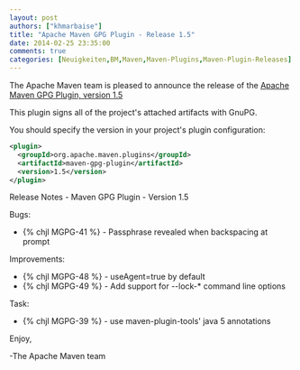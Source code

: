 ```yaml
---
layout: post
authors: ["khmarbaise"]
title: "Apache Maven GPG Plugin - Release 1.5"
date: 2014-02-25 23:35:00
comments: true
categories: [Neuigkeiten,BM,Maven,Maven-Plugins,Maven-Plugin-Releases]
---
```

The Apache Maven team is pleased to announce the release of the 
[Apache Maven GPG Plugin, version 1.5](https://maven.apache.org/plugins/maven-gpg-plugin/)

This plugin signs all of the project's attached artifacts with GnuPG.


You should specify the version in your project's plugin configuration:

``` xml
<plugin>
  <groupId>org.apache.maven.plugins</groupId>
  <artifactId>maven-gpg-plugin</artifactId>
  <version>1.5</version>
</plugin>
```

Release Notes - Maven GPG Plugin - Version 1.5

Bugs:

 * {% chjl MGPG-41 %} - Passphrase revealed when backspacing at prompt

Improvements:

 * {% chjl MGPG-48 %} - useAgent=true by default
 * {% chjl MGPG-49 %} - Add support for --lock-* command line options

Task:

 * {% chjl MGPG-39 %} - use maven-plugin-tools' java 5 annotations


Enjoy,

-The Apache Maven team



